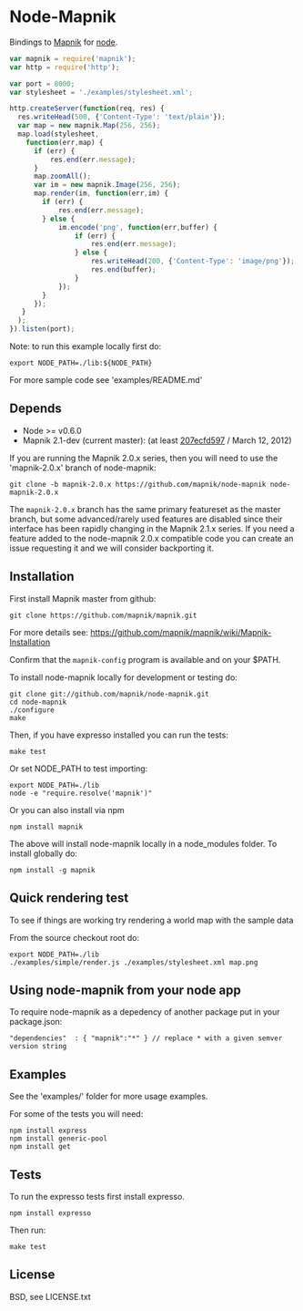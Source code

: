 
# Node-Mapnik
      
Bindings to [Mapnik](http://mapnik.org) for [node](http://nodejs.org).
  
```js
var mapnik = require('mapnik');
var http = require('http');

var port = 8000;
var stylesheet = './examples/stylesheet.xml';

http.createServer(function(req, res) {
  res.writeHead(500, {'Content-Type': 'text/plain'});
  var map = new mapnik.Map(256, 256);
  map.load(stylesheet,
    function(err,map) {
      if (err) {
          res.end(err.message);
      }
      map.zoomAll();
      var im = new mapnik.Image(256, 256);
      map.render(im, function(err,im) {
        if (err) {
            res.end(err.message);
        } else {
            im.encode('png', function(err,buffer) {
                if (err) {
                    res.end(err.message);
                } else {
                    res.writeHead(200, {'Content-Type': 'image/png'});
                    res.end(buffer);
                }
            });
        }
      });
   }
  );
}).listen(port);
```

Note: to run this example locally first do:

    export NODE_PATH=./lib:${NODE_PATH}

For more sample code see 'examples/README.md'


## Depends

* Node >= v0.6.0
* Mapnik 2.1-dev (current master): (at least [207ecfd597](https://github.com/mapnik/mapnik/commit/207ecfd597d70a9fcc1b3c8e768049658e4085fc) / March 12, 2012)

If you are running the Mapnik 2.0.x series, then you will need to use the 'mapnik-2.0.x' branch of node-mapnik:

```
git clone -b mapnik-2.0.x https://github.com/mapnik/node-mapnik node-mapnik-2.0.x
```

The `mapnik-2.0.x` branch has the same primary featureset as the master branch, but some advanced/rarely used features are disabled since their interface has been rapidly changing in the Mapnik 2.1.x series. If you need a feature added to the node-mapnik 2.0.x compatible code you can create an issue requesting it and we will consider backporting it.


## Installation

First install Mapnik master from github:

    git clone https://github.com/mapnik/mapnik.git

For more details see: https://github.com/mapnik/mapnik/wiki/Mapnik-Installation

Confirm that the `mapnik-config` program is available and on your $PATH.

To install node-mapnik locally for development or testing do:

    git clone git://github.com/mapnik/node-mapnik.git
    cd node-mapnik
    ./configure
    make

Then, if you have expresso installed you can run the tests:

    make test

Or set NODE_PATH to test importing:

    export NODE_PATH=./lib
    node -e "require.resolve('mapnik')"

Or you can also install via npm
  
    npm install mapnik

The above will install node-mapnik locally in a node_modules folder. To install globally do:

    npm install -g mapnik


## Quick rendering test

To see if things are working try rendering a world map with the sample data
  
From the source checkout root do:
  
    export NODE_PATH=./lib
    ./examples/simple/render.js ./examples/stylesheet.xml map.png


## Using node-mapnik from your node app

To require node-mapnik as a depedency of another package put in your package.json:

    "dependencies"  : { "mapnik":"*" } // replace * with a given semver version string

  
## Examples

See the 'examples/' folder for more usage examples.

For some of the tests you will need:

    npm install express
    npm install generic-pool
    npm install get


## Tests

To run the expresso tests first install expresso.
  
    npm install expresso
  
Then run:
  
    make test


## License

  BSD, see LICENSE.txt